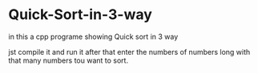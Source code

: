 # Quick-Sort-in-3-way
in this a cpp programe showing Quick sort in 3 way

jst compile it and run
it after that enter the numbers of numbers long with that many numbers tou want to sort. 
